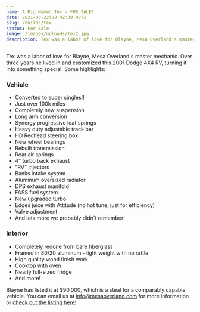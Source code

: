 ```yaml
---
name: A Rig Named Tex - FOR SALE!
date: 2021-03-22T00:42:39.087Z
slug: /builds/tex
status: For Sale
image: /images/uploads/tex2.jpg
description: Tex was a labor of love for Blayne, Mesa Overland's master mechanic...
---
```

Tex was a labor of love for Blayne, Mesa Overland's master mechanic. Over three years he lived in and customized this 2001 Dodge 4X4 RV, turning it into something special. Some highlights:

### Vehicle

* Converted to super singles!!
* Just over 100k miles
* Completely new suspension
* Long arm conversion
* Synergy progressive leaf springs
* Heavy duty adjustable track bar
* HD Redhead steering box
* New wheel bearings
* Rebuilt transmission
* Rear air springs
* 4" turbo back exhaust
* "RV" injectors
* Banks intake system
* Aluminum oversized radiator
* DPS exhaust manifold
* FASS fuel system
* New upgraded turbo
* Edges juice with Attitude (no hot tune, just for efficiency)
* Valve adjustment
* And lots more we probably didn't remember!

### Interior

* Completely redone from bare fiberglass
* Framed in 80/20 aluminum - light weight with no rattle
* High quality wood finish work
* Cooktop with oven
* Nearly full-sized fridge
* And more!

Blayne has listed it at $90,000, which is a steal for a comparably capable vehicle. You can email us at info@mesaoverland.com for more information or [check out the listing here!](https://www.facebook.com/marketplace/item/3637139073033190/)
